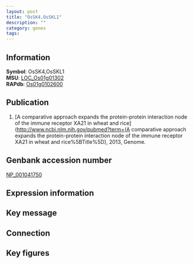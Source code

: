 ```yaml
---
layout: post
title: "OsSK4,OsSKL1"
description: ""
category: genes
tags: 
---
```


## Information
__Symbol__: OsSK4,OsSKL1  
__MSU__: [LOC_Os01g01302](http://rice.plantbiology.msu.edu/cgi-bin/ORF_infopage.cgi?orf=LOC_Os01g01302)  
__RAPdb__: [Os01g0102600](http://rapdb.dna.affrc.go.jp/viewer/gbrowse_details/irgsp1?name=Os01g0102600)  

## Publication
1. [A comparative approach expands the protein-protein interaction node of the immune receptor XA21 in wheat and rice](http://www.ncbi.nlm.nih.gov/pubmed?term=(A comparative approach expands the protein-protein interaction node of the immune receptor XA21 in wheat and rice%5BTitle%5D), 2013, Genome.

## Genbank accession number
[NP_001041750](http://www.ncbi.nlm.nih.gov/nuccore/NP_001041750)

## Expression information

## Key message

## Connection

## Key figures


